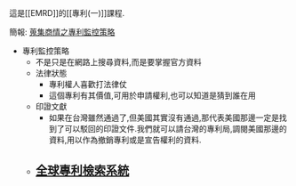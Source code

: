 這是[[EMRD]]的[[專利(一)]]課程.

簡報: [蒐集商情之專利監控策略](https://docs.google.com/presentation/d/1pWvi-_jN7MTgDDXYlNghZYGssB8Jtnca6rl_Mj_cbkQ/edit?usp=sharing)

- 專利監控策略
	- 不是只是在網路上搜尋資料,而是要掌握官方資料
	- 法律狀態
		- 專利權人喜歡打法律仗
		- 這個專利有其價值,可用於申請權利,也可以知道是猜到誰在用
	- 印證文獻
		- 如果在台灣雖然通過了,但美國其實沒有通過,那代表美國那邊一定是找到了可以駁回的印證文件.我們就可以請台灣的專利局,調閱美國那邊的資料,用以作為撤銷專利或是宣告權利的資料.
	- [全球專利檢索系統](https://gpss2.tipo.gov.tw/gpsskmc/gpssbkm?@@0.5614550854117728)
		- 